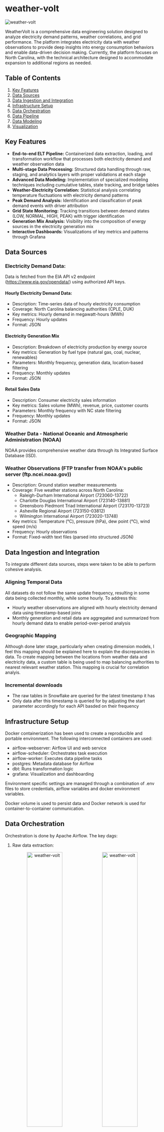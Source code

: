 # weather-volt
![weather-volt](./images/Dashbboard_overview.png)

WeatherVolt is a comprehensive data engineering solution designed to analyze electricity demand patterns, weather correlations, and grid performance. The platform integrates electricity data with weather observations to provide deep insights into energy consumption behaviors and enable data-driven decision making. Currently, the platform focuses on North Carolina, with the technical architecture designed to accommodate expansion to additional regions as needed.

## Table of Contents
1. [Key Features](#key-features)
2. [Data Sources](#data-sources)
3. [Data Ingestion and Integration](#data-ingestion-and-integration)
4. [Infrastructure Setup](#infrastructure-setup)
5. [Data Orchestration](#data-orchestration)
6. [Data Pipeline](#data-pipeline)
7. [Data Modeling](#data-modeling)
8. [Visualization](#visualization)

## Key Features
- **End-to-end ELT Pipeline:** Containerized data extraction, loading, and transformation workflow that processes both electricity demand and weather observation data
- **Multi-stage Data Processing:** Structured data handling through raw, staging, and analytics layers with proper validations at each stage
- **Advanced Data Modeling:** Implementation of specialized modeling techniques including cumulative tables, state tracking, and bridge tables
- **Weather-Electricity Correlation:** Statistical analysis correlating temperature fluctuations with electricity demand patterns
- **Peak Demand Analysis:** Identification and classification of peak demand events with driver attribution
- **Grid State Monitoring:** Tracking transitions between demand states (LOW, NORMAL, HIGH, PEAK) with trigger identification
- **Generation Mix Analysis:** Visibility into the composition of energy sources in the electricity generation mix
- **Interactive Dashboards:** Visualizations of key metrics and patterns through Grafana

## Data Sources
### Electricity Demand Data:
   Data is fetched from the EIA API v2 endpoint (https://www.eia.gov/opendata/) using authorized API keys. 

  #### Hourly Electricity Demand Data:
  - Description: Time-series data of hourly electricity consumption
  - Coverage: North Carolina balancing authorities (CPLE, DUK)
  - Key metrics: Hourly demand in megawatt-hours (MWh)
  - Frequency: Hourly updates
  - Format: JSON
  #### Electricity Generation Mix
  - Description: Breakdown of electricity production by energy source
  - Key metrics: Generation by fuel type (natural gas, coal, nuclear, renewables)
  - Parameters: Monthly frequency, generation data, location-based filtering
  - Frequency: Monthly updates
  - Format: JSON
  #### Retail Sales Data
  - Description: Consumer electricity sales information
  - Key metrics: Sales volume (MWh), revenue, price, customer counts
  - Parameters: Monthly frequency with NC state filtering
  - Frequency: Monthly updates
  - Format: JSON

### Weather Data - National Oceanic and Atmospheric Administration (NOAA)
NOAA provides comprehensive weather data through its Integrated Surface Database (ISD).

### Weather Observations (FTP transfer from NOAA's public server (ftp.ncei.noaa.gov))
- Description: Ground station weather measurements
- Coverage: Five weather stations across North Carolina:
  - Raleigh-Durham International Airport (723060-13722)
  - Charlotte Douglas International Airport (723140-13881)
  - Greensboro Piedmont Triad International Airport (723170-13723)
  - Asheville Regional Airport (723150-03812)
  - Wilmington International Airport (723020-13748)
- Key metrics: Temperature (°C), pressure (hPa), dew point (°C), wind speed (m/s)
- Frequency: Hourly observations
- Format: Fixed-width text files (parsed into structured JSON)

## Data Ingestion and Integration
To integrate different data sources, steps were taken to be able to perform cohesive analysis. 
### Aligning Temporal Data
All datasets do not follow the same update frequency, resulting in some data being collected monthly, while some hourly. To address this:
- Hourly weather observations are aligned with hourly electricity demand data using timestamp-based joins
- Monthly generation and retail data are aggregated and summarized from hourly demand data to enable period-over-period analysis
  
### Geographic Mapping
Although done later stage, particularly when creating dimension models, I feel this mapping should be explained here to explain the discrepancies in data. To create mapping between the locations from weather data and electricity data, a custom table is being used to map balancing authorities to nearest relevant weather station. This mapping is crucial for correlation analyis.

### Incremental downloads 
- The raw tables in Snowflake are queried for the latest timestamp it has
- Only data after this timestamp is queried for by adjusting the start parameter accordingly for each API basded on their frequency 


## Infrastructure Setup
Docker containerization has been used to create a reproducible and portable environment. The following interconnected containers are used:  
- airflow-webserver: Airflow UI and web service
- airflow-scheduler: Orchestrates task execution
- airflow-worker: Executes data pipeline tasks
- postgres: Metadata database for Airflow
- dbt: Runs transformation logic
- grafana: Visualization and dashboarding

Environment specific settings are managed through a combination of .env files to store credentials, airflow variables and docker environment variables.

Docker volume is used to persist data and Docker network is used for container-to-container communication.

## Data Orchestration
Orchestration is done by Apache Airflow. The key dags:
1. Raw data extraction:
   
<div align="center">
  <img src="./images/raw_eia_dag.png" width="48%" alt="weather-volt">
  <img src="./images/raw_noaa_dag.png" width="48%" alt="weather-volt">
</div>

2. Staging tables:

<div align="center">
  <img src="./images/stg_electricity_dag.png" width="48%" alt="weather-volt">
  <img src="./images/stg_weather_dag.png" width="48%" alt="weather-volt">
</div>

3. Dimension and Fact Tables:
<div align="center">
  <img src="./images/dim_dag.png" width="48%" alt="weather-volt">
  <img src="./images/fact_dag.png" width="48%" alt="weather-volt">
</div>

4. Analytics table:
<div align="center">
  <img src="./images/analytical_dag.png" width="48%" alt="weather-volt">
</div>

## Data Pipeline

A Extract Load Tranform (ELT) architecture is used, leveraging Snowflake's compute for transformations. This helps preserve the raw data, allows for complex transforms and supports reprocessing if business logic changes.

The pipeline maintains separate layers:
1. Extraction layer: Data is retrived from source
2. Raw layer: Unmodified data is stored in Snowlake and file storage
3. Staging layer: Tables are cleaned with basic transformations
4. Analytics layer: Business ready models with metrics and dimensions.

<div align="center">
  <img src="./images/data_architecture_diag.png" alt="weather-volt">
</div>

### dbt Implementation
Data Build Tool (dbt) is used to manage transformations with several key features:
- Materialization Strategies: Tables vs views based on access patterns
- Testing Framework: Column nullability, uniqueness, and referential integrity on tables
- Documentation: Auto-generated catalog of tables and columns
- Packages: Using dbt_utils for surrogate key generation and other utilities

## Data Modeling 
### Backfilling support
1. Surrogate keys are generated using the dbt_utils package to create consistent identifiers. This helps create Idempotent transformations that won't create duplicates and SCDs. For example:
```
{{ dbt_utils.generate_surrogate_key(['balancing_authority_id', 'timestamp']) }} AS state_change_id
```
2. Incremental loading patterns are implemented to efficiently process only new data, which significantly reduces processing time and resource usage:
```
WHERE {% if is_incremental() %}
    -- Only process new data
    d.date > (SELECT MAX(date) FROM {{ this }})
{% else %}
    -- Process the last 730 days (2 years) for initial load
    d.date >= DATEADD(day, -730, CURRENT_DATE())
{% endif %}
```

### Analytical Tables
Several analytical tables have been made based on the dimension and fact tables:
1. analytics_generation_mix: Analyzes electricity generation patterns by fuel type, tracking renewable percentages, year-over-year changes, and estimating CO2 emissions
2. analytics_peak_demand_drivers: Identifies factors contributing to peak demand events, quantifying the impact of weather, time-of-day, and weekend effects
3. analytics_weather_demand_correlation: Calculates temperature sensitivity coefficients and demand anomalies, providing insights into weather's impact on electricity consumption
   
### Special Analytical Models
1. analytics_demand_pattern_cumulative:
  - Tracks trailing 7/30/90-day averages
  - Calculates period-over-period changes (month, quarter)
2. State Change Tracking: Implements an event-based state tracking model 
   - Captures transitions between demand states (LOW, NORMAL, HIGH, PEAK, CRITICAL)
   - Classifies change triggers (MORNING_RAMP, WEEKEND_REDUCTION, etc.)
   - Records duration of previous states and transition timestamps

## Visualization
Grafana is used to translate complex data patterns into actionable insights through interactive dashboards.
1. Grid Demand State Timeline: Color-coded state timeline showing transitions between demand levels (LOW, NORMAL, HIGH, PEAK), associated triggers (WEEKEND_REDUCTION, MORNING_RAMP, EVENING_PEAK), and corresponding temperature readings, enabling operators to identify patterns in grid state changes.
2. Peak Demand Drivers: Stacked bar chart decomposing demand events into contributing factors (WEATHER_IMPACT, WEEKEND_IMPACT, TIME_OF_DAY_IMPACT), quantifying the relative contribution of each driver to help prioritize demand response strategies.
3. Peak Demand Events Timeline: Multi-line time series visualization overlaying demand measurements with peak hour flags and temperature readings, making it easy to spot correlations between weather events and demand spikes.
4. Temperature-Demand Correlation: Dual-axis chart displaying daily demand alongside temperature patterns and correlation coefficients, providing statistical evidence of weather's impact on consumption patterns.
5. Trailing Averages: Time series visualization showing 7/30/90-day trailing demand averages to smooth out daily fluctuations and reveal longer-term trends.

https://github.com/michelin/snowflake-grafana-datasource has been used since the open source version of Grafana was used.


## Future Enhancements
1. Expanding to additional balancing authorities and regions
2. Adding predictive modeling for demand response optimization
3. Implementing real-time alerting for unusual grid state transitions

